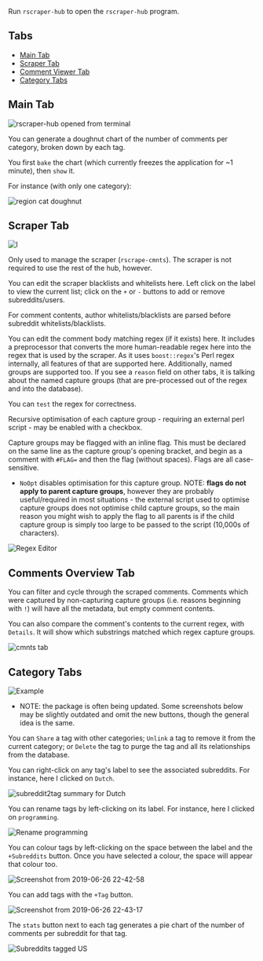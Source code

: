 Run `rscraper-hub` to open the `rscraper-hub` program.

## Tabs

*   [Main Tab](#Main)
*   [Scraper Tab](#Scraper-Tab)
*   [Comment Viewer Tab](#Comments-Overview-Tab)
*   [Category Tabs](#Category-Tabs)

## Main Tab

![rscraper-hub opened from terminal](https://user-images.githubusercontent.com/30552567/60246088-e2052000-98b5-11e9-82be-e259d6f30f9e.png)

You can generate a doughnut chart of the number of comments per category, broken down by each tag.

You first `bake` the chart (which currently freezes the application for ~1 minute), then `show` it.

For instance (with only one category):

![region cat doughnut](https://user-images.githubusercontent.com/30552567/60340500-aea0bf00-99a3-11e9-8900-4f5fce4df5e9.png)

## Scraper Tab

![l](https://user-images.githubusercontent.com/30552567/60397047-94501800-9b40-11e9-9023-31b79795a20d.png)

Only used to manage the scraper (`rscrape-cmnts`). The scraper is not required to use the rest of the hub, however.

You can edit the scraper blacklists and whitelists here. Left click on the label to view the current list; click on the `+` or `-` buttons to add or remove subreddits/users.

For comment contents, author whitelists/blacklists are parsed before subreddit whitelists/blacklists.

You can edit the comment body matching regex (if it exists) here. It includes a preprocessor that converts the more human-readable regex here into the regex that is used by the scraper. As it uses `boost::regex`'s Perl regex internally, all features of that are supported here. Additionally, named groups are supported too. If you see a `reason` field on other tabs, it is talking about the named capture groups (that are pre-processed out of the regex and into the database).

You can `test` the regex for correctness.

Recursive optimisation of each capture group - requiring an external perl script - may be enabled with a checkbox.

Capture groups may be flagged with an inline flag. This must be declared on the same line as the capture group's opening bracket, and begin as a comment with `#FLAG=` and then the flag (without spaces). Flags are all case-sensitive.

*    `NoOpt` disables optimisation for this capture group. NOTE: **flags do not apply to parent capture groups**, however they are probably useful/required in most situations - the external script used to optimise capture groups does not optimise child capture groups, so the main reason you might wish to apply the flag to all parents is if the child capture group is simply too large to be passed to the script (10,000s of characters).

![Regex Editor](https://user-images.githubusercontent.com/30552567/60394879-c18dcd80-9b22-11e9-97c8-c997013d6d21.png)

## Comments Overview Tab

You can filter and cycle through the scraped comments. Comments which were captured by non-capturing capture groups (i.e. reasons beginning with `!`) will have all the metadata, but empty comment contents.

You can also compare the comment's contents to the current regex, with `Details`. It will show which substrings matched which regex capture groups.

![cmnts tab](https://user-images.githubusercontent.com/30552567/60394734-db2e1580-9b20-11e9-8107-4c619c871adf.png)

## Category Tabs

![Example](https://user-images.githubusercontent.com/30552567/60396903-0e7f9d00-9b3f-11e9-845e-28f36e39e2d9.png)

*   NOTE: the package is often being updated. Some screenshots below may be slightly outdated and omit the new buttons, though the general idea is the same.

You can `Share` a tag with other categories; `Unlink` a tag to remove it from the current category; or `Delete` the tag to purge the tag and all its relationships from the database.

You can right-click on any tag's label to see the associated subreddits. For instance, here I clicked on `Dutch`.

![subreddit2tag summary for Dutch](https://user-images.githubusercontent.com/30552567/60246564-d8c88300-98b6-11e9-85c9-5d88d7a4d89e.png)

You can rename tags by left-clicking on its label. For instance, here I clicked on `programming`.

![Rename programming](https://user-images.githubusercontent.com/30552567/60246614-f564bb00-98b6-11e9-8b55-ced5d50ff741.png)

You can colour tags by left-clicking on the space between the label and the `+Subreddits` button. Once you have selected a colour, the space will appear that colour too.

![Screenshot from 2019-06-26 22-42-58](https://user-images.githubusercontent.com/30552567/60246656-0a414e80-98b7-11e9-98fb-ceb0b829cb61.png)

You can add tags with the `+Tag` button.

![Screenshot from 2019-06-26 22-43-17](https://user-images.githubusercontent.com/30552567/60246685-1e854b80-98b7-11e9-85cb-4d10f203bd93.png)

The `stats` button next to each tag generates a pie chart of the number of comments per subreddit for that tag.

![Subreddits tagged US](https://i.imgur.com/zVB4f5M.png)
